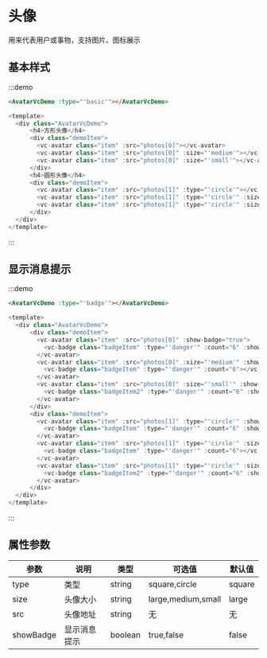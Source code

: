 # 头像

用来代表用户或事物，支持图片、图标展示

## 基本样式

:::demo
```html
<AvatarVcDemo :type="'basic'"></AvatarVcDemo>
```
```javascript
<template>
  <div class="AvatarVcDemo">
      <h4>方形头像</h4>
      <div class="demoItem">
        <vc-avatar class="item" :src="photos[0]"></vc-avatar>
        <vc-avatar class="item" :src="photos[0]" :size="'medium'"></vc-avatar>
        <vc-avatar class="item" :src="photos[0]" :size="'small'"></vc-avatar>
      </div>
      <h4>圆形头像</h4>
      <div class="demoItem">
        <vc-avatar class="item" :src="photos[1]" :type="'circle'"></vc-avatar>
        <vc-avatar class="item" :src="photos[1]" :type="'circle'" :size="'medium'"></vc-avatar>
        <vc-avatar class="item" :src="photos[1]" :type="'circle'" :size="'small'"></vc-avatar>
      </div>
  </div>
</template>
```
:::

## 显示消息提示

:::demo
```html
<AvatarVcDemo :type="'badge'"></AvatarVcDemo>
```
```javascript
<template>
  <div class="AvatarVcDemo">
      <div class="demoItem">
        <vc-avatar class="item" :src="photos[0]" :show-badge="true">
          <vc-badge class="badgeItem" :type="'danger'" :count="6" :show-info="true"></vc-badge>
        </vc-avatar>
        <vc-avatar class="item" :src="photos[0]" :size="'medium'" :show-badge="true">
          <vc-badge class="badgeItem" :type="'danger'" :count="6"></vc-badge>
        </vc-avatar>
        <vc-avatar class="item" :src="photos[0]" :size="'small'" :show-badge="true">
          <vc-badge class="badgeItem2" :type="'danger'" :count="6" :show-info="false"></vc-badge>
        </vc-avatar>
      </div>
      <div class="demoItem">
        <vc-avatar class="item" :src="photos[1]" :type="'circle'" :show-badge="true">
          <vc-badge class="badgeItem" :type="'danger'" :count="6" :show-info="true"></vc-badge>
        </vc-avatar>
        <vc-avatar class="item" :src="photos[1]" :type="'circle'" :size="'medium'" :show-badge="true">
          <vc-badge class="badgeItem" :type="'danger'" :count="6"></vc-badge>
        </vc-avatar>
        <vc-avatar class="item" :src="photos[1]" :type="'circle'" :size="'small'" :show-badge="true">
          <vc-badge class="badgeItem2" :type="'danger'" :count="6" :show-info="false"></vc-badge>
        </vc-avatar>
      </div>
  </div>
</template>
```
:::

## 属性参数

| 参数 | 说明 |	类型 |	可选值 |	默认值 |
|---|---|---|---|---|
| type | 类型 | string | square,circle | square |
| size | 头像大小 | string | large,medium,small | large |
| src | 头像地址 | string | 无 | 无 |
| showBadge | 显示消息提示 | boolean | true,false | false |
